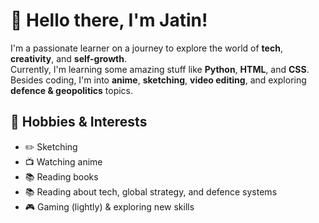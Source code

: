 # 👋 Hello there, I'm Jatin!

I'm a passionate learner on a journey to explore the world of **tech**, **creativity**, and **self-growth**.  
Currently, I'm learning some amazing stuff like **Python**, **HTML**, and **CSS**.  
Besides coding, I'm into **anime**, **sketching**, **video editing**, and exploring **defence & geopolitics** topics.


## 🎨 Hobbies & Interests

- ✏️ Sketching
- 📺 Watching anime
- 📚 Reading books
- 📚 Reading about tech, global strategy, and defence systems
- 🎮 Gaming (lightly) & exploring new skills


